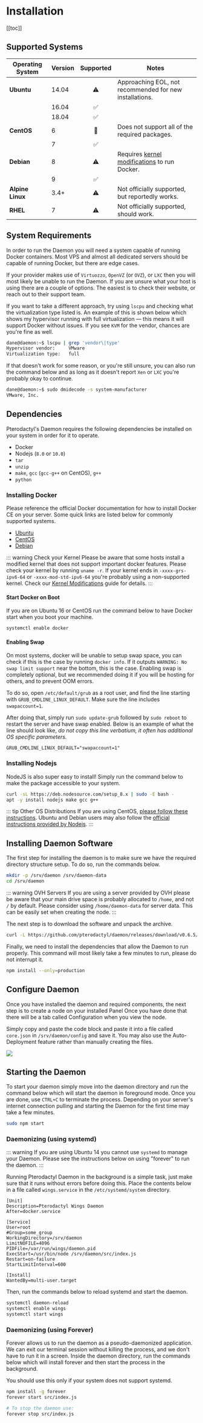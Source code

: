 # Installation

[[toc]]

## Supported Systems
| Operating System | Version | Supported | Notes |
| ---------------- | ------- | :-------: | ----- |
| **Ubuntu** | 14.04 | :warning: | Approaching EOL, not recommended for new installations. |
| | 16.04 | :white_check_mark: | |
| | 18.04 | :white_check_mark: | |
| **CentOS** | 6 | :no_entry_sign: | Does not support all of the required packages. |
| | 7 | :white_check_mark: | |
| **Debian** | 8 | :warning: | Requires [kernel modifications](debian_8_docker.md) to run Docker. |
| | 9 | :white_check_mark: | |
| **Alpine Linux** | 3.4+ | :warning: | Not officially supported, but reportedly works. |
| **RHEL** | 7 | :warning: | Not officially supported, should work. |

## System Requirements
In order to run the Daemon you will need a system capable of running Docker containers. Most VPS and almost all
dedicated servers should be capable of running Docker, but there are edge cases.

If your provider makes use of `Virtuozzo`, `OpenVZ` (or `OVZ`), or `LXC` then you will most likely be unable to
run the Daemon. If you are unsure what your host is using there are a couple of options. The easiest is to check
their website, or reach out to their support team.

If you want to take a different approach, try using `lscpu` and checking what the virtualization type listed is. An
example of this is shown below which shows my hypervisor running with full virtualization — this means it will
support Docker without issues. If you see `KVM` for the vendor, chances are you're fine as well.

``` bash
dane@daemon:~$ lscpu | grep 'vendor\|type'
Hypervisor vendor:     VMware
Virtualization type:   full
```

If that doesn't work for some reason, or you're still unsure, you can also run the command below and as long as it 
doesn't report `Xen` or `LXC` you're probably okay to continue.

``` bash
dane@daemon:~$ sudo dmidecode -s system-manufacturer
VMware, Inc.
```

## Dependencies
Pterodactyl's Daemon requires the following dependencies be installed on your system in order for it to operate.

* Docker
* Nodejs (`8.0` or `10.0`)
* `tar`
* `unzip`
* `make`, `gcc` (`gcc-g++` on CentOS), `g++`
* `python`

### Installing Docker
Please reference the official Docker documentation for how to install Docker CE on your server. Some quick links
are listed below for commonly supported systems.

* [Ubuntu](https://docs.docker.com/install/linux/docker-ce/ubuntu/#install-docker-ce)
* [CentOS](https://docs.docker.com/install/linux/docker-ce/centos/#install-docker-ce)
* [Debian](https://docs.docker.com/install/linux/docker-ce/debian/#install-docker-ce)

::: warning Check your Kernel
Please be aware that some hosts install a modified kernel that does not support important docker features. Please
check your kernel by running `uname -r`. If your kernel ends in `-xxxx-grs-ipv6-64` or `-xxxx-mod-std-ipv6-64` you're
probably using a non-supported kernel. Check our [Kernel Modifications](kernel_modifications.md) guide for details.
:::

#### Start Docker on Boot
If you are on Ubuntu 16 or CentOS run the command below to have Docker start when you boot your machine.

``` bash
systemctl enable docker
```

#### Enabling Swap
On most systems, docker will be unable to setup swap space, you can check if this is the case by running `docker info`.
If it outputs `WARNING: No swap limit support` near the bottom, this is the case. Enabling swap is completely optional,
but we recommended doing it if you will be hosting for others, and to prevent OOM errors.

To do so, open `/etc/default/grub` as a root user, and find the line starting with `GRUB_CMDLINE_LINUX_DEFAULT`. Make
sure the line includes `swapaccount=1`.

After doing that, simply run `sudo update-grub` followed by `sudo reboot` to restart the server and have swap enabled.
Below is an example of what the line should look like, _do not copy this line verbatium, it often has additional
OS specific parameters._

``` text
GRUB_CMDLINE_LINUX_DEFAULT="swapaccount=1"
```

### Installing Nodejs
NodeJS is also super easy to install! Simply run the command below to make the package accessible to your system.

``` bash
curl -sL https://deb.nodesource.com/setup_8.x | sudo -E bash -
apt -y install nodejs make gcc g++
```

::: tip Other OS Distributions
If you are using CentOS, [please follow these instructions](https://nodejs.org/en/download/package-manager/#enterprise-linux-and-fedora). Ubuntu and Debian users may also follow the [official
instructions provided by Nodejs](https://nodejs.org/en/download/package-manager/#debian-and-ubuntu-based-linux-distributions).
:::

## Installing Daemon Software
The first step for installing the daemon is to make sure we have the required directory structure setup. To do so,
run the commands below.

``` bash
mkdir -p /srv/daemon /srv/daemon-data
cd /srv/daemon
```

::: warning OVH Servers
If you are using a server provided by OVH please be aware that your main drive space is probably allocated to
`/home`, and not `/` by default. Please consider using `/home/daemon-data` for server data. This can be easily
set when creating the node.
:::

The next step is to download the software and unpack the archive.
``` bash
curl -L https://github.com/pterodactyl/daemon/releases/download/v0.6.5/daemon.tar.gz | tar --strip-components=1 -xzv
```

Finally, we need to install the dependencies that allow the Daemon to run properly. This command will most likely
take a few minutes to run, please do not interrupt it.
``` bash
npm install --only=production
```

## Configure Daemon
Once you have installed the daemon and required components, the next step is to create a node on your installed Panel
Once you have done that there will be a tab called Configuration when you view the node.

Simply copy and paste the code block and paste it into a file called `core.json` in `/srv/daemon/config` and save it.
You may also use the Auto-Deployment feature rather than manually creating the files.

![](./../.vuepress/public/daemon_configuration_example.png)

## Starting the Daemon
To start your daemon simply move into the daemon directory and run the command below which will start the daemon in
foreground mode. Once you are done, use `CTRL+C` to terminate the process. Depending on your server's internet connection
pulling and starting the Daemon for the first time may take a few minutes.

``` bash
sudo npm start
```

### Daemonizing (using systemd)
::: warning
If you are using Ubuntu 14 you cannot use `systemd` to manage your Daemon. Please see the instructions below on using
"forever" to run the daemon.
:::

Running Pterodactyl Daemon in the background is a simple task, just make sure that it runs without errors before doing
this. Place the contents below in a file called `wings.service` in the `/etc/systemd/system` directory.

``` text
[Unit]
Description=Pterodactyl Wings Daemon
After=docker.service

[Service]
User=root
#Group=some_group
WorkingDirectory=/srv/daemon
LimitNOFILE=4096
PIDFile=/var/run/wings/daemon.pid
ExecStart=/usr/bin/node /srv/daemon/src/index.js
Restart=on-failure
StartLimitInterval=600

[Install]
WantedBy=multi-user.target
```

Then, run the commands below to reload systemd and start the daemon.

``` bash
systemctl daemon-reload
systemctl enable wings
systemctl start wings
```

### Daemonizing (using Forever)
Forever allows us to run the daemon as a pseudo-daemonized application. We can exit our terminal session without
killing the process, and we don't have to run it in a screen. Inside the daemon directory, run the commands below which
will install forever and then start the process in the background.

You should use this only if your system does not support systemd.

``` bash
npm install -g forever
forever start src/index.js

# To stop the daemon use:
forever stop src/index.js
```
